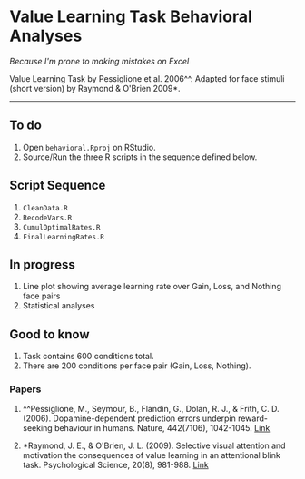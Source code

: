 # Value Learning Task Behavioral Analyses
*Because I'm prone to making mistakes on Excel*  

Value Learning Task by Pessiglione et al. 2006^^. Adapted for face stimuli (short version) by Raymond & O'Brien 2009*.

---

## To do
1. Open `behavioral.Rproj` on RStudio.
2. Source/Run the three R scripts in the sequence defined below.

## Script Sequence
1. `CleanData.R`
2. `RecodeVars.R`
3. `CumulOptimalRates.R`
4. `FinalLearningRates.R`

## In progress
1. Line plot showing average learning rate over Gain, Loss, and Nothing face pairs
2. Statistical analyses

## Good to know
1. Task contains 600 conditions total.
2. There are 200 conditions per face pair (Gain, Loss, Nothing).

### Papers
1. ^^Pessiglione, M., Seymour, B., Flandin, G., Dolan, R. J., & Frith, C. D. (2006). Dopamine-dependent prediction errors underpin reward-seeking behaviour in humans. Nature, 442(7106), 1042-1045. [Link](http://www.nature.com/nature/journal/v442/n7106/abs/nature05051.html)

2. *Raymond, J. E., & O'Brien, J. L. (2009). Selective visual attention and motivation the consequences of value learning in an attentional blink task. Psychological Science, 20(8), 981-988. [Link](http://pss.sagepub.com/content/20/8/981.short)
